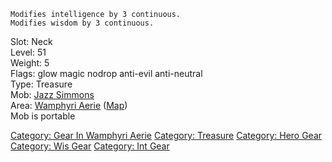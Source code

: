 `Modifies intelligence by 3 continuous.`  
`Modifies wisdom by 3 continuous.`

Slot: Neck  
Level: 51  
Weight: 5  
Flags: glow magic nodrop anti-evil anti-neutral  
Type: Treasure  
Mob: [Jazz Simmons](Jazz_Simmons "wikilink")  
Area: [Wamphyri Aerie](:Category:_Wamphyri_Aerie.md "wikilink")
([Map](Wamphyri_Aerie_Map.md "wikilink"))  
Mob is portable

[Category: Gear In Wamphyri
Aerie](Category:_Gear_In_Wamphyri_Aerie "wikilink") [Category:
Treasure](Category:_Treasure "wikilink") [Category: Hero
Gear](Category:_Hero_Gear "wikilink") [Category: Wis
Gear](Category:_Wis_Gear "wikilink") [Category: Int
Gear](Category:_Int_Gear "wikilink")
